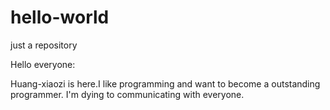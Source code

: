 # hello-world
just a repository

Hello everyone:

Huang-xiaozi is here.I like programming and want to become a outstanding programmer.
I'm dying to communicating with everyone. 
